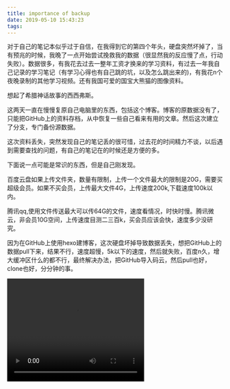 ```yaml
---
title: importance of backup
date: 2019-05-10 15:43:23
tags:
---
```


对于自己的笔记本似乎过于自信，在我得到它的第四个年头，硬盘突然坏掉了，当有预兆的时候，我晚了一点开始尝试挽救我的数据（很显然我的反应慢了点，行动失败）。数据很多，有我花去过去一整年工资才换来的学习资料，有过去一年我自己记录的学习笔记（有学习心得也有自己跳的坑，以及怎么跳出来的)，有我花n个夜晚录制的其他学习视频。还有我国可爱的国宝大熊猫的图像资料。

想起了希腊神话故事的西西弗斯。

这两天一直在慢慢复原自己电脑里的东西，包括这个博客。博客的原数据没有了，只能把GitHub上的资料存档，从中恢复一些自己看来有用的文章。然后这次建立了分支，专门备份源数据。

这次资料丢失，突然发现自己的笔记丢的很可惜，过去花的时间精力不谈，以后遇到需要查找的问题，有自己的笔记在的时候还是方便的多。

下面说一点可能是常识的东西，但是自己刚发现。

百度云盘如果上传文件夹，数量有限制，上传一个文件最大的限制是20G，需要买超级会员。如果不买会员，上传最大文件4G，上传速度200k,下载速度100k以内。

腾讯qq,使用文件传送最大可以传64G的文件，速度看情况，时快时慢。腾讯微云，非会员10G空间，上传速度目测二三百k，买会员应该会快，速度多少没研究。

因为在GitHub上使用hexo建博客，这次硬盘坏掉导致数据丢失，想把GitHub上的数据pull下来，结果不行，速度超慢，5k以下的速度，然后就失败，百度n久，增大缓冲区什么的都不行，最终解决办法，把GitHub导入码云，然后pull也好，clone也好，分分钟的事。

<video src="录像2.mp4" width="320" height="240" controls="controls">
Your browser does not support the video tag.
</video>

